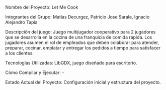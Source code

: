 Nombre del Proyecto: Let Me Cook

Integrantes del Grupo: Matías Decurgez, Patricio Jose Sarale, Ignacio Alejandro Tapia 

Descripción del juego: Juego multijugador cooperativo para 2 jugadores que se desarrolla en la cocina de una franquicia de comida rápida. Los jugadores asumen el rol de empleados que deben colaborar para atender, preparar, cocinar, emplatar y entregar los pedidos a tiempo para satisfacer a los clientes. 

Tecnologías Utilizadas: LibGDX, juego diseñado para escritorio. 

Cómo Compilar y Ejecutar: - 

Estado Actual del Proyecto: Configuración inicial y estructura del proyecto. 
